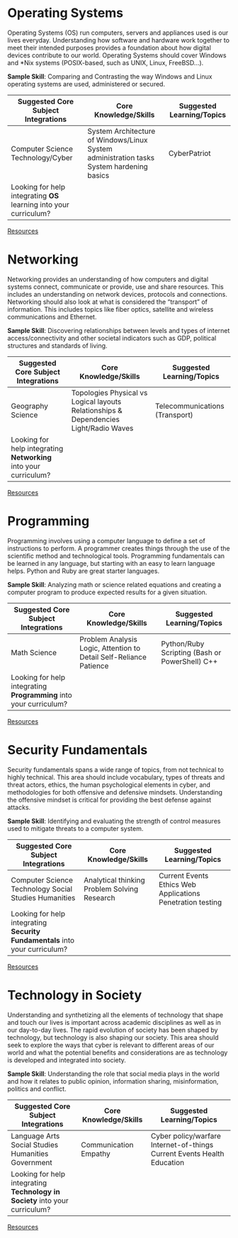 Operating Systems
=================

Operating Systems (OS) run computers, servers and appliances used is our lives
everyday. Understanding how software and hardware work together to meet their
intended purposes provides a foundation about how digital devices contribute to
our world. Operating Systems should cover Windows and \*Nix systems
(POSIX-based, such as UNIX, Linux, FreeBSD…).

**Sample Skill**: Comparing and Contrasting the way Windows and Linux operating
systems are used, administered or secured.

| Suggested Core Subject Integrations                                | Core Knowledge/Skills                                                                    | Suggested Learning/Topics |
|--------------------------------------------------------------------|------------------------------------------------------------------------------------------|---------------------------|
| Computer Science Technology/Cyber                                  | System Architecture of Windows/Linux System administration tasks System hardening basics | CyberPatriot              |
| Looking for help integrating **OS** learning into your curriculum? |                                                                                          |                           |

[Resources](OS/Resources)                                                               

Networking
==========

Networking provides an understanding of how computers and digital systems
connect, communicate or provide, use and share resources. This includes an
understanding on network devices, protocols and connections. Networking should
also look at what is considered the “transport” of information. This includes
topics like fiber optics, satellite and wireless communications and Ethernet.

**Sample Skill**: Discovering relationships between levels and types of internet
access/connectivity and other societal indicators such as GDP, political
structures and standards of living.

| Suggested Core Subject Integrations                               | Core Knowledge/Skills                                                                 | Suggested Learning/Topics      |
|-------------------------------------------------------------------|---------------------------------------------------------------------------------------|--------------------------------|
| Geography Science                                                 | Topologies Physical vs Logical layouts Relationships & Dependencies Light/Radio Waves | Telecommunications (Transport) |
| Looking for help integrating **Networking** into your curriculum? |                                                                                       |                                |

[Resources](Networking/Resources)

Programming
===========

Programming involves using a computer language to define a set of instructions
to perform. A programmer creates things through the use of the scientific method
and technological tools. Programming fundamentals can be learned in any
language, but starting with an easy to learn language helps. Python and Ruby are
great starter languages.

**Sample Skill**: Analyzing math or science related equations and creating a
computer program to produce expected results for a given situation.

| Suggested Core Subject Integrations                                | Core Knowledge/Skills                                              | Suggested Learning/Topics                      |
|--------------------------------------------------------------------|--------------------------------------------------------------------|------------------------------------------------|
| Math Science                                                       | Problem Analysis Logic, Attention to Detail Self-Reliance Patience | Python/Ruby Scripting (Bash or PowerShell) C++ |
| Looking for help integrating **Programming** into your curriculum? |                                                                    |                                                |

[Resources](Programming/Resources)


Security Fundamentals
=====================

Security fundamentals spans a wide range of topics, from not technical to highly
technical. This area should include vocabulary, types of threats and threat
actors, ethics, the human psychological elements in cyber, and methodologies for
both offensive and defensive mindsets. Understanding the offensive mindset is
critical for providing the best defense against attacks.

**Sample Skill**: Identifying and evaluating the strength of control measures
used to mitigate threats to a computer system.

| Suggested Core Subject Integrations                                          | Core Knowledge/Skills                        | Suggested Learning/Topics                                  |
|------------------------------------------------------------------------------|----------------------------------------------|------------------------------------------------------------|
| Computer Science Technology Social Studies Humanities                        | Analytical thinking Problem Solving Research | Current Events Ethics Web Applications Penetration testing |
| Looking for help integrating **Security Fundamentals** into your curriculum? |                                              |            

[Resources](Security/Resources)

Technology in Society
=====================

Understanding and synthetizing all the elements of technology that shape and
touch our lives is important across academic disciplines as well as in our
day-to-day lives. The rapid evolution of society has been shaped by technology,
but technology is also shaping our society. This area should seek to explore the
ways that cyber is relevant to different areas of our world and what the
potential benefits and considerations are as technology is developed and
integrated into society.

**Sample Skill**: Understanding the role that social media plays in the world
and how it relates to public opinion, information sharing, misinformation,
politics and conflict.

| Suggested Core Subject Integrations                                          | Core Knowledge/Skills | Suggested Learning/Topics                                               |
|------------------------------------------------------------------------------|-----------------------|-------------------------------------------------------------------------|
| Language Arts Social Studies Humanities Government                           | Communication Empathy | Cyber policy/warfare Internet-of-things Current Events Health Education |
| Looking for help integrating **Technology in Society** into your curriculum? |                       |                                    

[Resources](TechSoc/Resources)
